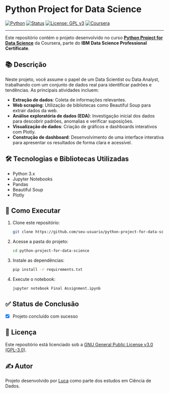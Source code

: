 
# Python Project for Data Science

[![Python](https://img.shields.io/badge/Python-3.11-blue.svg)](https://www.python.org/)
[![Status](https://img.shields.io/badge/Status-Concluído-brightgreen.svg)]()
[![License: GPL v3](https://img.shields.io/badge/License-GPLv3-blue.svg)](https://www.gnu.org/licenses/gpl-3.0)
[![Coursera](https://img.shields.io/badge/Coursera-IBM%20Data%20Science-blue.svg)](https://www.coursera.org/learn/python-project-for-data-science)

---

Este repositório contém o projeto desenvolvido no curso **[Python Project for Data Science](https://www.coursera.org/learn/python-project-for-data-science)** da Coursera, parte do **IBM Data Science Professional Certificate**.

## 📚 Descrição

Neste projeto, você assume o papel de um Data Scientist ou Data Analyst, trabalhando com um conjunto de dados real para identificar padrões e tendências. As principais atividades incluem:

- **Extração de dados**: Coleta de informações relevantes.
- **Web scraping**: Utilização de bibliotecas como Beautiful Soup para extrair dados da web.
- **Análise exploratória de dados (EDA)**: Investigação inicial dos dados para descobrir padrões, anomalias e verificar suposições.
- **Visualização de dados**: Criação de gráficos e dashboards interativos com Plotly.
- **Construção de dashboard**: Desenvolvimento de uma interface interativa para apresentar os resultados de forma clara e acessível.

## 🛠️ Tecnologias e Bibliotecas Utilizadas

- Python 3.x
- Jupyter Notebooks
- Pandas
- Beautiful Soup
- Plotly

## 🚀 Como Executar

1. Clone este repositório:
   ```bash
   git clone https://github.com/seu-usuario/python-project-for-data-science.git
   ```

2. Acesse a pasta do projeto:
   ```bash
   cd python-project-for-data-science
   ```

3. Instale as dependências:
   ```bash
   pip install -r requirements.txt
   ```

4. Execute o notebook:
   ```bash
   jupyter notebook Final Assignment.ipynb
   ```

## ✅ Status de Conclusão

- [x] Projeto concluído com sucesso

## 📄 Licença

Este repositório está licenciado sob a [GNU General Public License v3.0 (GPL-3.0)](LICENSE).

## ✍️ Autor

Projeto desenvolvido por [Luca](https://github.com/seu-usuario) como parte dos estudos em Ciência de Dados.
